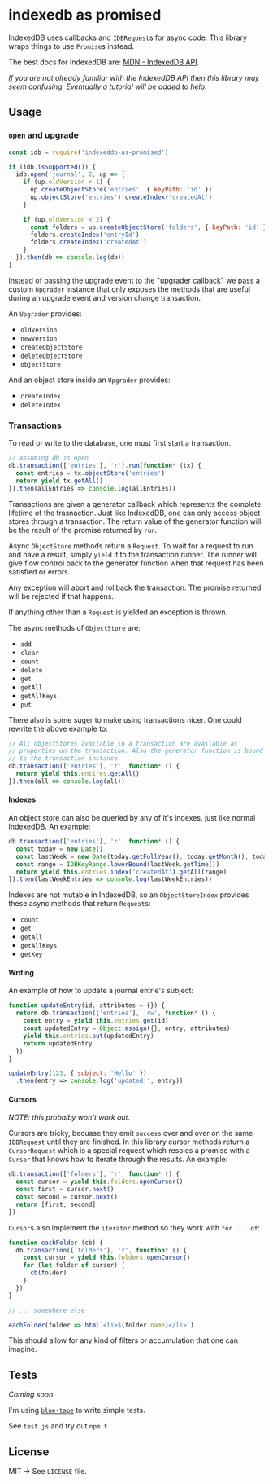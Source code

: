 # indexedb as promised

IndexedDB uses callbacks and `IDBRequest`s for async code. This library
wraps things to use `Promise`s instead.

The best docs for IndexedDB are: [MDN - IndexedDB
API](https://developer.mozilla.org/en-US/docs/Web/API/IndexedDB_API).

_If you are not already familiar with the IndexedDB API then this library
may seem confusing. Eventually a tutorial will be added to help._

## Usage

### `open` and upgrade

```js
const idb = require('indexeddb-as-promised')

if (idb.isSupported()) {
  idb.open('journal', 2, up => {
    if (up.oldVersion < 1) {
      up.createObjectStore('entries', { keyPath: 'id' })
      up.objectStore('entries').createIndex('createdAt')
    }

    if (up.oldVersion < 2) {
      const folders = up.createObjectStore('folders', { keyPath: 'id' })
      folders.createIndex('entryId')
      folders.createIndex('createdAt')
    }
  }).then(db => console.log(db))
}
```

Instead of passing the upgrade event to the "upgrader callback" we pass
a custom `Upgrader` instance that only exposes the methods that are
useful during an upgrade event and version change transaction.

An `Upgrader` provides:

* `oldVersion`
* `newVersion`
* `createObjectStore`
* `deleteObjectStore`
* `objectStore`

And an object store inside an `Upgrader` provides:

* `createIndex`
* `deleteIndex`

### Transactions

To read or write to the database, one must first start a transaction.

```js
// assuming db is open
db.transaction(['entries'], 'r').run(function* (tx) {
  const entries = tx.objectStore('entries')
  return yield tx.getAll()
}).then(allEntries => console.log(allEntries))
```

Transactions are given a generator callback which represents the
complete lifetime of the trasnaction. Just like IndexedDB, one can only
access object stores through a transaction. The return value of the
generator function will be the result of the promise returned by `run`.

Async `ObjectStore` methods return a `Request`. To wait for a request to
run and have a result, simply `yield` it to the transaction runner. The
runner will give flow control back to the generator function when that
request has been satisfied or errors.

Any exception will abort and rollback the transaction. The promise
returned will be rejected if that happens.

If anything other than a `Request` is yielded an exception is thrown.

The async methods of `ObjectStore` are:

* `add`
* `clear`
* `count`
* `delete`
* `get`
* `getAll`
* `getAllKeys`
* `put`

There also is some suger to make using transactions nicer. One could
rewrite the above example to:

```js
// All objectStores available in a transaction are available as
// properties on the transaction. Also the generator function is bound
// to the transaction instance.
db.transaction(['entries'], 'r', function* () {
  return yield this.entires.getAll()
}).then(all => console.log(all))
```

#### Indexes

An object store can also be queried by any of it's indexes, just like
normal IndexedDB. An example:

```js
db.transaction(['entries'], 'r', function* () {
  const today = new Date()
  const lastWeek = new Date(today.getFullYear(), today.getMonth(), today.getDate() - 7)
  const range = IDBKeyRange.lowerBound(lastWeek.getTime())
  return yield this.entries.index('createdAt').getAll(range)
}).then(lastWeekEntries => console.log(lastWeekEntries))
```

Indexes are not mutable in IndexedDB, so an `ObjectStoreIndex` provides
these async methods that return `Request`s:

* `count`
* `get`
* `getAll`
* `getAllKeys`
* `getKey`

#### Writing

An example of how to update a journal entrie's subject:

```js
function updateEntry(id, attributes = {}) {
  return db.transaction(['entries'], 'rw', function* () {
    const entry = yield this.entries.get(id)
    const updatedEntry = Object.assign({}, entry, attributes)
    yield this.entries.put(updatedEntry)
    return updatedEntry
  })
}

updateEntry(123, { subject: 'Hello' })
  .then(entry => console.log('updated!', entry))
```

#### Cursors

_NOTE: this probalby won't work out._

Cursors are tricky, becuase they emit `success` over and over on the
same `IDBRequest` until they are finished. In this library cursor
methods return a `CursorRequest` which is a special request which
resoles a promise with a `Cursor` that knows how to iterate through the
results. An example:

```js
db.transaction(['folders'], 'r', function* () {
  const cursor = yield this.folders.openCursor()
  const first = cursor.next()
  const second = cursor.next()
  return [first, second]
})
```

`Cursor`s also implement the `iterator` method so they work with `for
... of`:

```js
function eachFolder (cb) {
  db.transaction(['folders'], 'r', function* () {
    const cursor = yield this.folders.openCursor()
    for (let folder of cursor) {
      cb(folder)
    }
  })
}

// ... somewhere else

eachFolder(folder => html`<li>${folder.name}</li>`)
```

This should allow for any kind of filters or accumulation that one can
imagine.

## Tests

_Coming soon._

I'm using [`blue-tape`](https://github.com/spion/blue-tape) to write simple tests.

See `test.js` and try out `npm t`

## License

MIT → See `LICENSE` file.
